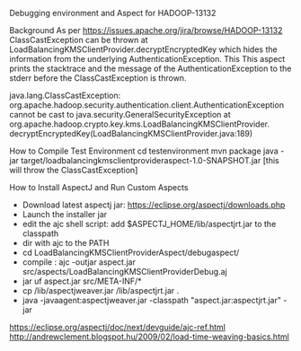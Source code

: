 Debugging environment and Aspect for HADOOP-13132

Background
As per https://issues.apache.org/jira/browse/HADOOP-13132 ClassCastException
can be thrown at LoadBalancingKMSClientProvider.decryptEncryptedKey which
hides the information from the underlying AuthenticationException. This This
aspect prints the stacktrace and the message of the AuthenticationException
to the stderr before the ClassCastException is thrown.

java.lang.ClassCastException:
org.apache.hadoop.security.authentication.client.AuthenticationException
cannot be cast to java.security.GeneralSecurityException at org.apache.hadoop.crypto.key.kms.LoadBalancingKMSClientProvider.
decryptEncryptedKey(LoadBalancingKMSClientProvider.java:189) 

How to Compile Test Environment
cd testenvironment
mvn package
java -jar target/loadbalancingkmsclientprovideraspect-1.0-SNAPSHOT.jar 
[this will throw the ClassCastException]


How to Install AspectJ and Run Custom Aspects

- Download latest aspectj jar: https://eclipse.org/aspectj/downloads.php
- Launch the installer jar 
- edit the ajc shell script: add $ASPECTJ_HOME/lib/aspectjrt.jar to the classpath
- dir with ajc to the PATH
- cd LoadBalancingKMSClientProviderAspect/debugaspect/
- compile : ajc -outjar aspect.jar  src/aspects/LoadBalancingKMSClientProviderDebug.aj
- jar uf aspect.jar src/META-INF/*
- cp <pathToAspectj>/lib/aspectjweaver.jar <pathToAspectj>/lib/aspectjrt.jar .
- java -javaagent:aspectjweaver.jar -classpath "aspect.jar:aspectjrt.jar" -jar 


 https://eclipse.org/aspectj/doc/next/devguide/ajc-ref.html
 http://andrewclement.blogspot.hu/2009/02/load-time-weaving-basics.html
